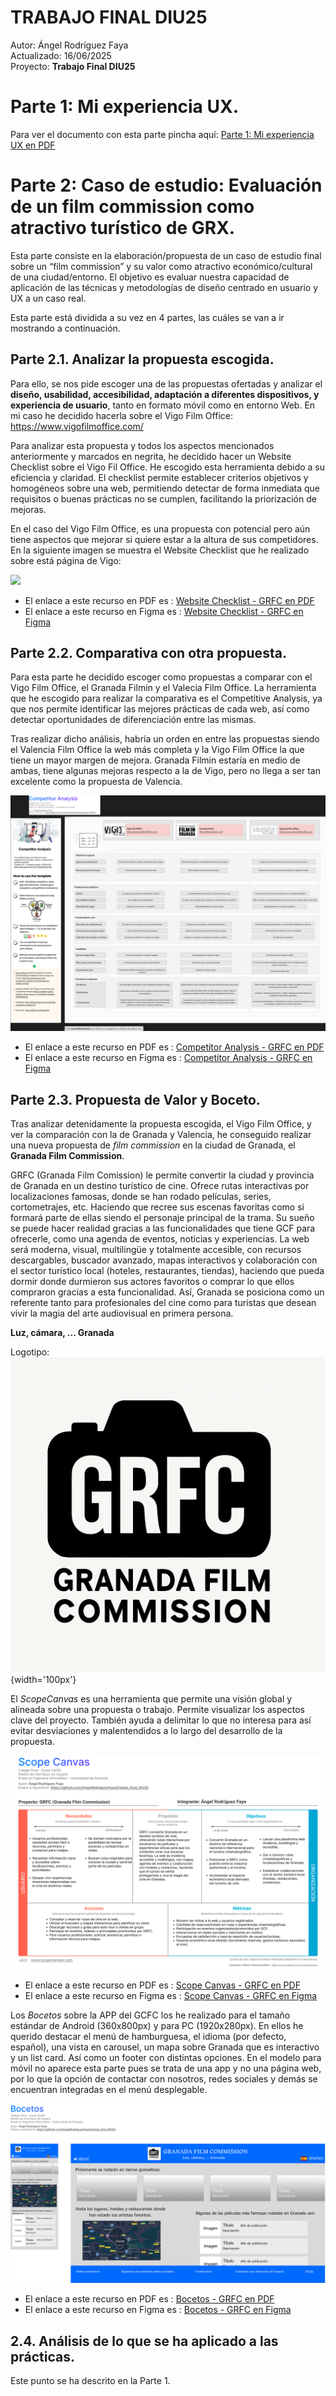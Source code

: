 # TRABAJO FINAL DIU25
Autor: Ángel Rodríguez Faya  
Actualizado: 16/06/2025  
Proyecto: **Trabajo Final DIU25**  

# Parte 1: Mi experiencia UX.
Para ver el documento con esta parte pincha aquí: [Parte 1: Mi experiencia UX en PDF](https://github.com/AngelRodriguezFaya/trabajo_final_DIU25/blob/main/Parte_1/Parte_1_Mi_experiencia_UX.pdf)

# Parte 2: Caso de estudio: Evaluación de un film commission como atractivo turístico de GRX.

Esta parte consiste en la elaboración/propuesta de un caso de estudio final sobre un “film commission” y su valor como atractivo económico/cultural de una ciudad/entorno. El objetivo es evaluar nuestra capacidad de aplicación de las técnicas y metodologías de diseño centrado en usuario y UX a un caso real. 

Esta parte está dividida a su vez en 4 partes, las cuáles se van a ir mostrando a continuación.

## Parte 2.1. Analizar la propuesta escogida.
Para ello, se nos pide escoger una de las propuestas ofertadas y analizar el **diseño, usabilidad, accesibilidad, adaptación a diferentes dispositivos, y experiencia de usuario**, tanto en formato móvil como en entorno Web. En mi caso he decidido hacerla sobre el Vigo Film Office: https://www.vigofilmoffice.com/

Para analizar esta propuesta y todos los aspectos mencionados anteriormente y marcados en negrita, he decidido hacer un Website Checklist sobre el Vigo Fil Office. He escogido esta herramienta debido a su eficiencia y claridad. El checklist permite establecer criterios objetivos y homogéneos sobre una web, permitiendo detectar de forma inmediata que requisitos o buenas prácticas no se cumplen, facilitando la priorización de mejoras.

En el caso del Vigo Film Office, es una propuesta con potencial pero aún tiene aspectos que mejorar si quiere estar a la altura de sus competidores. En la siguiente imagen se muestra el Website Checklist que he realizado sobre está página de Vigo:

![](https://github.com/AngelRodriguezFaya/trabajo_final_DIU25/blob/main/Parte_2/1_Website_Checklist/Checklist%20-%20VigoFilmOffice.png)
  - El enlace a este recurso en PDF es : [Website Checklist - GRFC en PDF](https://github.com/AngelRodriguezFaya/trabajo_final_DIU25/blob/main/Parte_2/1_Website_Checklist/Checklist%20-%20VigoFilmOffice.pdf)
  - El enlace a este recurso en Figma es : [Website Checklist - GRFC en Figma](https://www.figma.com/design/OyTFIj9YDe9DBNtOY30dpt/Website-Design-Checklist---Trabajo-Final?node-id=0-1&t=QACqajyUycHeyA2w-1)

## Parte 2.2. Comparativa con otra propuesta.
Para esta parte he decidido escoger como propuestas a comparar con el Vigo Film Office, el Granada Filmin y el Valecia Film Office.
La herramienta que he escogido para realizar la comparativa es el Competitive Analysis, ya que nos permite identificar las mejores prácticas de cada web, así como detectar oportunidades de diferenciación entre las mismas.

Tras realizar dicho análisis, habría un orden en entre las propuestas siendo el Valencia Film Office la web más completa y la Vigo Film Office la que tiene un mayor margen de mejora. Granada Filmin estaría en medio de ambas, tiene algunas mejoras respecto a la de Vigo, pero no llega a ser tan excelente como la propuesta de Valencia.

![](https://github.com/AngelRodriguezFaya/trabajo_final_DIU25/blob/main/Parte_2/2_Competitor_Analysis%20/Competitor%20Analysis%20-%20Trabajo%20Final.png)
  - El enlace a este recurso en PDF es : [Competitor Analysis - GRFC en PDF](https://github.com/AngelRodriguezFaya/trabajo_final_DIU25/blob/main/Parte_2/2_Competitor_Analysis%20/Competitor%20Analysis%20-%20Trabajo%20Final.pdf)
  - El enlace a este recurso en Figma es : [Competitor Analysis - GRFC en Figma](https://www.figma.com/design/tGuvFSWZf7yxf1sKPRJoyP/Competitor-Analysis---Trabajo-Final?node-id=0-1&t=oa86zWbpNhL2lGt2-1)

## Parte 2.3. Propuesta de Valor y Boceto.
Tras analizar detenidamente la propuesta escogida, el Vigo Film Office, y ver la comparación con la de Granada y Valencia, he conseguido realizar una nueva propuesta de *film commission* en la ciudad de Granada, el **Granada Film Commission**.

GRFC (Granada Film Comission) le permite convertir la ciudad y provincia de Granada en un destino turístico de cine. Ofrece rutas interactivas por localizaciones famosas, donde se han rodado películas, series, cortometrajes, etc. Haciendo que recree sus escenas favoritas como si formará parte de ellas siendo el personaje principal de la trama. Su sueño se puede hacer realidad gracias a las funcionalidades que tiene GCF para ofrecerle, como una agenda de eventos, noticias y experiencias. La web será moderna, visual, multilingüe y totalmente accesible, con recursos descargables, buscador avanzado, mapas interactivos y colaboración con el sector turístico local (hoteles, restaurantes, tiendas), haciendo que pueda dormir donde durmieron sus actores favoritos o comprar lo que ellos compraron gracias a esta funcionalidad. Así, Granada se posiciona como un referente tanto para profesionales del cine como para turistas que desean vivir la magia del arte audiovisual en primera persona.

**Luz, cámara, ... Granada**

Logotipo: ![](https://github.com/AngelRodriguezFaya/trabajo_final_DIU25/blob/main/Parte_2/Logo_GRFC.png){width='100px'}

El *ScopeCanvas* es una herramienta que permite una visión global y alineada sobre una propuesta o trabajo. Permite visualizar los aspectos clave del proyecto. También ayuda a delimitar lo que no interesa para así evitar desviaciones y malentendidos a lo largo del desarrollo de la propuesta. 

![](https://github.com/AngelRodriguezFaya/trabajo_final_DIU25/blob/main/Parte_2/3_Scope_Canvas/Scope%20Canvas%20-%20Trabajo%20Final.png)
  - El enlace a este recurso en PDF es : [Scope Canvas - GRFC en PDF](https://github.com/AngelRodriguezFaya/trabajo_final_DIU25/blob/main/Parte_2/3_Scope_Canvas/Scope%20Canvas%20-%20Trabajo%20Final.pdf)
  - El enlace a este recurso en Figma es : [Scope Canvas - GRFC en Figma](https://www.figma.com/design/2mOPdRY1uMvsDi8gGhPQQE/Scope-Canvas---Trabajo-Final?t=oa86zWbpNhL2lGt2-1)

Los *Bocetos* sobre la APP del GCFC los he realizado para el tamaño estándar de Android (360x800px) y para PC (1920x280px). En ellos he querido destacar el menú de hamburguesa, el idioma (por defecto, español), una vista en carousel, un mapa sobre Granada que es interactivo y un list card. Así como un footer con distintas opciones. En el modelo para móvil no aparece esta parte pues se trata de una app y no una página web, por lo que la opción de contactar con nosotros, redes sociales y demás se encuentran integradas en el menú desplegable.

![](https://github.com/AngelRodriguezFaya/trabajo_final_DIU25/blob/main/Parte_2/4_Bocetos/Bocetos%20-%20Trabajo%20Final.png)
  - El enlace a este recurso en PDF es : [Bocetos - GRFC en PDF](https://github.com/AngelRodriguezFaya/trabajo_final_DIU25/blob/main/Parte_2/4_Bocetos/Bocetos%20-%20Trabajo%20Final.png)
  - El enlace a este recurso en Figma es : [Bocetos - GRFC en Figma](https://www.figma.com/design/NWrXEWxf6hQ2sJfoo7VkpS/Bocetos---Trabajo-Final?t=oa86zWbpNhL2lGt2-1)

## 2.4. Análisis de lo que se ha aplicado a las prácticas.
Este punto se ha descrito en la Parte 1.






